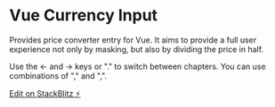 # Vue Currency Input

Provides price converter entry for Vue. It aims to provide a full user experience not only by masking, but also by dividing the price in half.

Use the ← and → keys or "." to switch between chapters. You can use combinations of "," and ",".

[Edit on StackBlitz ⚡️](https://stackblitz.com/edit/vue-jgqnqd)
